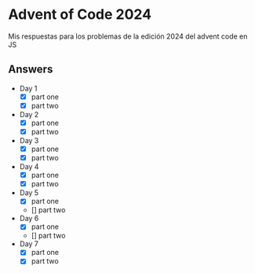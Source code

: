 # Advent of Code 2024

Mis respuestas para los problemas de la edición 2024 del advent code en JS

## Answers

- Day 1
  - [x] part one
  - [x] part two
- Day 2
  - [x] part one
  - [x] part two
- Day 3
  - [x] part one
  - [x] part two
- Day 4
  - [x] part one
  - [x] part two
- Day 5
  - [x] part one
  - [] part two
- Day 6
  - [x] part one
  - [] part two
- Day 7
  - [x] part one
  - [x] part two
